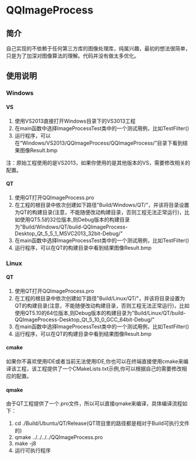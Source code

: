 # QQImageProcess
## 简介
自己实现的不依赖于任何第三方库的图像处理库，纯属兴趣，最初的想法很简单，只是为了加深对图像算法的理解。代码并没有做太多优化。

## 使用说明
### Windows
#### VS
1. 使用VS2013直接打开Windows目录下的VS3013工程
2. 在main函数中选择ImageProcessTest类中的一个测试用例，比如TestFilter()
3. 运行程序，可以在“Windows/VS2013/QQImageProcess/QQImageProcess/”目录下看到结果图像Result.bmp

注：原始工程使用的是VS2013，如果你使用的是其他版本的VS，需要修改相关的配置。
#### QT
1. 使用QT打开QQImageProcess.pro
2. 在工程的根目录中依次创建如下路径"Build/Windows/QT/"，并该将目录设置为QT的构建目录(注意，不能随便改动构建目录，否则工程无法正常运行)，比如使用QT5.5的32位版本,则Debug版本的构建目录为"Build/Windows/QT/build-QQImageProcess-Desktop_Qt_5_5_1_MSVC2013_32bit-Debug/"
3. 在main函数中选择ImageProcessTest类中的一个测试用例，比如TestFilter()
4. 运行程序，可以在QT的构建目录中看到结果图像Result.bmp

### Linux
#### QT
1. 使用QT打开QQImageProcess.pro
2. 在工程的根目录中依次创建如下路径"Build/Linux/QT/"，并该将目录设置为QT的构建目录(注意，不能随便改动构建目录，否则工程无法正常运行)，比如使用QT5.10的64位版本,则Debug版本的构建目录为"Build/Linux/QT/build-QQImageProcess-Desktop_Qt_5_10_0_GCC_64bit-Debug/"
3. 在main函数中选择ImageProcessTest类中的一个测试用例，比如TestFilter()
4. 运行程序，可以在QT的构建目录中看到结果图像Result.bmp

#### cmake
如果你不喜欢使用IDE或者当前无法使用IDE,你也可以在终端直接使用cmake来编译该工程，该工程提供了一个CMakeLists.txt示例,你可以根据自己的需要修改相应的配置。

#### qmake
由于QT工程提供了一个.pro文件，所以可以直接qmake来编译，具体编译流程如下：
1. cd ./Build/Ubuntu/QT/Release(QT项目里的路径都是相对于Build可执行文件的)
2. qmake ../../../../QQImageProcess.pro
3. make -j8
4. 运行可执行程序
